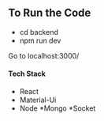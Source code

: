 
## To Run the Code

* cd backend
* npm run dev

Go to localhost:3000/


#### Tech Stack
* React
* Material-Ui
* Node
*Mongo
*Socket
